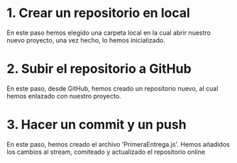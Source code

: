 # 1. Crear un repositorio en local

En este paso hemos elegido una carpeta local en la cual abrir nuestro nuevo proyecto, una vez hecho, lo hemos inicializado.

# 2. Subir el repositorio a GitHub

En este paso, desde GitHub, hemos creado un repositorio nuevo, al cual hemos enlazado con nuestro proyecto. 

# 3. Hacer un commit y un push

En este paso, hemos creado el archivo 'PrimeraEntrega.js'. Hemos añadidos los cambios al stream, comiteado y actualizado el repositorio online